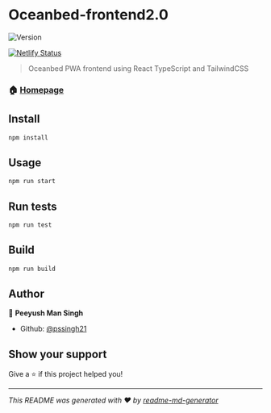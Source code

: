 # Oceanbed-frontend2.0

![Version](https://img.shields.io/badge/version-2.0.0-blue.svg?cacheSeconds=2592000)

[![Netlify Status](https://api.netlify.com/api/v1/badges/657886f8-3765-4d2e-bde8-b2f80e2afe54/deploy-status)](https://app.netlify.com/sites/oceanbed/deploys)

> Oceanbed PWA frontend using React TypeScript and TailwindCSS

### 🏠 [Homepage](https://oceanbed.netlify.app)

## Install

```sh
npm install
```

## Usage

```sh
npm run start
```

## Run tests

```sh
npm run test
```

## Build

```sh
npm run build
```

## Author

👤 **Peeyush Man Singh**

- Github: [@pssingh21](https://github.com/pssingh21)

## Show your support

Give a ⭐️ if this project helped you!

---

_This README was generated with ❤️ by [readme-md-generator](https://github.com/kefranabg/readme-md-generator)_
